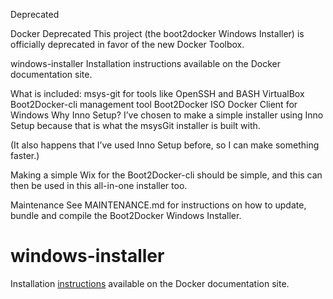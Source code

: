 Deprecated

Docker
Deprecated
This project (the boot2docker Windows Installer) is officially deprecated in favor of the new Docker Toolbox.

windows-installer
Installation instructions available on the Docker documentation site.

What is included:
msys-git for tools like OpenSSH and BASH
VirtualBox
Boot2Docker-cli management tool
Boot2Docker ISO
Docker Client for Windows
Why Inno Setup?
I’ve chosen to make a simple installer using Inno Setup because that is what the msysGit installer is built with.

(It also happens that I’ve used Inno Setup before, so I can make something faster.)

Making a simple Wix for the Boot2Docker-cli should be simple, and this can then be used in this all-in-one installer too.

Maintenance
See MAINTENANCE.md for instructions on how to update, bundle and compile the Boot2Docker Windows Installer.
# windows-installer

Installation [instructions](https://docs.docker.com/installation/windows/) available on the Docker documentation site.
